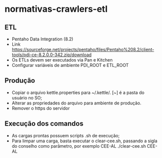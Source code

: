 # normativas-crawlers-etl



## ETL
* Pentaho Data Integration (8.2)
* Link <https://sourceforge.net/projects/pentaho/files/Pentaho%208.2/client-tools/pdi-ce-8.2.0.0-342.zip/download>
* Os ETLs devem ser executados via Pan e Kitchen
* Configurar variáveis de ambiente PDI_ROOT e ETL_ROOT

## Produção

* Copiar o arquivo kettle.properties para ~/.kettle/. [~] é a pasta do usuário no SO;
* Alterar as propriedades do arquivo para ambiente de produção.
* Remover o https do servidor

## Execução dos comandos
* As cargas prontas possuem scripts .sh de execução;
* Para limpar uma carga, basta executar o clear-cee.sh, passando a sigla do conselho como parâmetro, por exemplo CEE-AL
./clear-cee.sh CEE-AL
